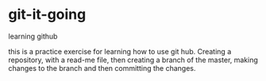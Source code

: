 # git-it-going
learning github

this is a practice exercise for learning how to use git hub. Creating a repository, with a read-me file, then creating a branch of the master, making changes to the branch and then committing the changes.
